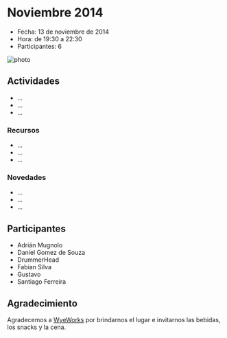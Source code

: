 # Noviembre 2014

* Fecha: 13 de noviembre de 2014
* Hora: de 19:30 a 22:30
* Participantes: 6

![photo](./photo.jpg)

## Actividades

* ...
* ...
* ...

### Recursos

* ...
* ...
* ...

### Novedades

* ...
* ...
* ...

## Participantes

* Adrián Mugnolo
* Daniel Gomez de Souza
* DrummerHead
* Fabian Silva
* Gustavo
* Santiago Ferreira

## Agradecimiento

Agradecemos a [WyeWorks](http://example.com/) por brindarnos el lugar e invitarnos las bebidas, los snacks y la cena.
